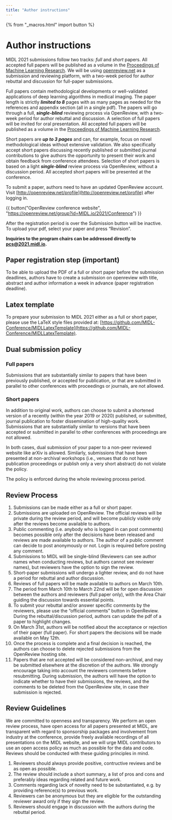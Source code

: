 ```yaml
---
title: "Author instructions"
---
```


{% from "_macros.html" import button %}


# Author instructions

MIDL 2021 submissions follow two tracks: *full* and *short* papers. All accepted full papers will be published as a volume in the [Proceedings of Machine Learning Research](http://proceedings.mlr.press/). We will be using [openreview.net](https://openreview.net) as a submission and reviewing platform, with a two-week period for author rebuttal and discussion for full-paper submissions.

Full papers contain methodological developments or well-validated applications of deep learning algorithms in medical imaging. The paper length is strictly ***limited to 8*** pages with as many pages as needed for the references and appendix section (all in a single pdf). The papers will go through a full, ***single-blind*** reviewing process via OpenReview, with a two-week period for author rebuttal and discussion. A selection of full papers will be invited for oral presentation. All accepted full papers will be published as a volume in the [Proceedings of Machine Learning Research](http://proceedings.mlr.press/).

Short papers are ***up to 3 pages*** and can, for example, focus on novel methodological ideas without extensive validation. We also specifically accept short papers discussing recently published or submitted journal contributions to give authors the opportunity to present their work and obtain feedback from conference attendees. Selection of short papers is based on a light ***single-blind*** review process via OpenReview, without a discussion period. All accepted short papers will be presented at the conference.

To submit a paper, authors need to have an updated OpenReview account. Visit [http://openreview.net/profile](http://openreview.net/profile) after logging in. 

{{ button("OpenReview conference website", "https://openreview.net/group?id=MIDL.io/2021/Conference") }}

After the registration period is over the Submission button will be inactive. To upload your pdf, select your paper and press “Revision”.

**Inquiries to the program chairs can be addressed directly to [pcs@2021.midl.io](mailto:pcs@2021.midl.io).**

<!--## Full papers

Full papers contain well-validated applications or methodological contributions of deep learning algorithms in medical imaging. The paper length is strictly limited to 8 pages with as many pages as needed for the references and appendix section (all in a single pdf). Full papers will go through a **single-blind** peer-reviewing process via OpenReview, with a two-week period for author rebuttal and discussion. All accepted papers will be presented as posters with a selection of these papers will also be invited for oral presentation.-->

<!--
[% .deadlines %]
* **<s>Full-paper registration deadline</s>** <s>24 January 2020, 23:59, [UTC -12](https://www.timeanddate.com/time/map/) ([AoE](https://en.wikipedia.org/wiki/Anywhere_on_Earth) timezone)</s>
* **<s>Full-paper submission deadline</s>** <s>30 January 2020, 23:59, [UTC -12](https://www.timeanddate.com/time/map/) ([AoE](https://en.wikipedia.org/wiki/Anywhere_on_Earth) timezone)</s>
* **<s>Full-paper registration open</s>** <s>1 January 2020, 23:59, [UTC -12](https://www.timeanddate.com/time/map/) ([AoE](https://en.wikipedia.org/wiki/Anywhere_on_Earth) timezone)</s>
* **<s>Reviews made available to authors and rebuttal period</s>** <s>From March 20th to March 27th 2020</s>
* **<s>Author/reviewers open discussion period</s>** <s>From March 27th to April 3rd 2020</s>
* **<s>Full-paper decisions released to authors</s>** <s>April 10th 2020</s>
[% / %] -->


<!--## Short papers

Short papers are up to 3 pages and can, for example, focus on preliminary novel methodological ideas without extensive validation. We also specifically accept short papers of recently published or submitted journal contributions to give authors the opportunity to present their work and obtain feedback from the community. Selection of short papers is based on a light **single-blind** review process via OpenReview, without a rebuttal/discussion period. All accepted abstracts will be presented as posters at the conference.-->

<!--
[% .deadlines %]
* **<s>Short-paper registration deadline</s>** <s>24 January 2020, 23:59, [UTC -12](https://www.timeanddate.com/time/map/) ([AoE](https://en.wikipedia.org/wiki/Anywhere_on_Earth) timezone)</s>
* **<s>Short-paper submission deadline</s>** <s>30 January 2020, 23:59, [UTC -12](https://www.timeanddate.com/time/map/) ([AoE](https://en.wikipedia.org/wiki/Anywhere_on_Earth) timezone)</s>
* **<s>Short-paper registration open</s>** <s>1 January 2020, 23:59 [UTC -12](https://www.timeanddate.com/time/map/) ([AoE](https://en.wikipedia.org/wiki/Anywhere_on_Earth) timezone)</s>
* **<s>Short-paper decisions released to authors</s>** <s>April 10th 2020</s>
[% / %] -->

## Paper registration step (important)

To be able to upload the PDF of a full or short paper before the submission deadlines, authors have to create a submission on openreview with title, abstract and author information a week in advance (paper registration deadline).


## Latex template

To prepare your submission to MIDL 2021 either as a full or short paper, please use the LaTeX style files provided at:
[https://github.com/MIDL-Conference/MIDLLatexTemplate](https://github.com/MIDL-Conference/MIDLLatexTemplate).

<!--**Make sure that the submitted PDF is anonymous**. Only the final, accepted version should have author names.-->


## Dual submission policy
### Full papers

Submissions that are substantially similar to papers that have been previously published, or accepted for publication, or that are submitted in parallel to other conferences with proceedings or journals, are not allowed.

### Short papers

In addition to original work, authors can choose to submit a shortened version of a recently (within the year 2019 or 2020) published, or submitted, journal publication to foster dissemination of high-quality work. Submissions that are substantially similar to versions that have been accepted or submitted in parallel to other conferences with proceedings are not allowed.

In both cases, dual submission of your paper to a non-peer reviewed website like arXiv is allowed. Similarly, submissions that have been presented at non-archival workshops (i.e., venues that do not have publication proceedings or publish only a very short abstract) do not violate the policy.

The policy is enforced during the whole reviewing process period.


<!--## Withdrawing policy and rejected papers
Authors have the right to withdraw papers from consideration at any time until the paper submission deadline.
After the submission deadline and during the paper review/rebuttal/discussion process, it will not be possible to withdraw a paper.
After the decisions are announced, it will be possible for authors to withdraw a rejected paper.
If an author withdraws the paper, it will be deleted from the OpenReview hosting site.

<--- ## Discussion period

The discussion period is a time when reviewers, area chairs and authors can have an open discussion about the paper.
We encourage all participants to ..................... -.->

---
-->
## Review Process
1. Submissions can be made either as a full or short paper.
1. Submissions are uploaded on OpenReview. The official reviews will be private during the review period, and will become publicly visible only after the reviews become available to authors.
1. Public commenting (i.e. anybody who is logged in can post comments) becomes possible only after the decisions have been released and reviews are made available to authors. The author of a public comment can decide to post anonymously or not. Login is required before posting any comment.
1. Submissions to MIDL will be single-blind (Reviewers can see author names when conducting reviews, but authors cannot see reviewer names), but reviewers have the option to sign the review.
1. Short-paper submissions will undergo a lighter review, and do not have a period for rebuttal and author discussion.
1. Reviews of full papers will be made available to authors on March 10th.
1. The period from March 10th to March 22nd will be for open discussion between the authors and reviewers (full paper only), with the Area Chair guiding the discussion towards essential points.
1. To submit your rebuttal and/or answer specific comments by the reviewers, please use the “official comments” button in OpenReview. During the rebuttal/discussion period, authors can update the pdf of a paper to highlight changes.
1. On March 31st, authors will be notified about the acceptance or rejection of their paper (full paper). For short papers the decisions will be made available on May 12th.
1. Once the process is complete and a final decision is reached, the authors can choose to delete rejected submissions from the OpenReview hosting site.
1. Papers that are not accepted will be considered non-archival, and may be submitted elsewhere at the discretion of the authors. We strongly encourage taking into account the reviewers comments before resubmitting. During submission, the authors will have the option to indicate whether to have their submissions, the reviews, and the comments to be deleted from the OpenReview site, in case their submission is rejected.

## Review Guidelines

We are committed to openness and transparency. We perform an open review process, have open access for all papers presented at MIDL, are transparent with regard to sponsorship packages and involvement from industry at the conference, provide freely available recordings of all presentations on the MIDL website, and we will urge MIDL contributors to use an open access policy as much as possible for the data and code. Reviews should be conducted with these guiding principles in mind.

1. Reviewers should always provide positive, contructive reviews and be as open as possible.
1. The review should include a short summary, a list of pros and cons and preferably ideas regarding related and future work.
1. Comments regarding lack of novelty need to be substantiated, e.g. by providing reference(s) to previous work.
1. Reviewers can be anonymous but they are eligible for the outstanding reviewer award only if they sign the review.
1. Reviewers should engage in discussion with the authors during the rebuttal period.

